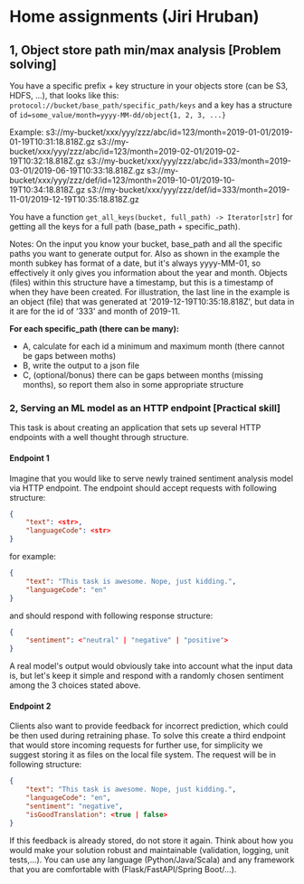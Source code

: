 # Home assignments (Jiri Hruban)

## 1, Object store path min/max analysis [Problem solving]
You have a specific prefix + key structure in your objects store (can be S3, HDFS, ...), that looks like this:
`protocol://bucket/base_path/specific_path/keys`  and a key has a structure of `id=some_value/month=yyyy-MM-dd/object{1, 2, 3, ...}`

Example:
s3://my-bucket/xxx/yyy/zzz/abc/id=123/month=2019-01-01/2019-01-19T10:31:18.818Z.gz
s3://my-bucket/xxx/yyy/zzz/abc/id=123/month=2019-02-01/2019-02-19T10:32:18.818Z.gz
s3://my-bucket/xxx/yyy/zzz/abc/id=333/month=2019-03-01/2019-06-19T10:33:18.818Z.gz
s3://my-bucket/xxx/yyy/zzz/def/id=123/month=2019-10-01/2019-10-19T10:34:18.818Z.gz
s3://my-bucket/xxx/yyy/zzz/def/id=333/month=2019-11-01/2019-12-19T10:35:18.818Z.gz

You have a function `get_all_keys(bucket, full_path) -> Iterator[str]` for getting all the keys for a full path (base_path + specific_path).

Notes:
On the input you know your bucket, base_path and all the specific paths you want to generate output for.
Also as shown in the example the month subkey has format of a date, but it's always yyyy-MM-01, so effectively it only gives you information about the year and month. Objects (files) within this structure have a timestamp, but this is a timestamp of when they have been created. For illustration, the last line in the example is an object (file) that was generated at '2019-12-19T10:35:18.818Z', but data in it are for the id of '333' and month of 2019-11.

**For each specific_path (there can be many):**
 - A, calculate for each id a minimum and maximum month (there cannot be gaps between moths)
 - B, write the output to a json file
 - C, (optional/bonus) there can be gaps between months (missing months), so report them also in some appropriate structure

### 2, Serving an ML model as an HTTP endpoint [Practical skill]
This task is about creating an application that sets up several HTTP endpoints with a well thought through structure. 

#### Endpoint 1
Imagine that you would like to serve newly trained sentiment analysis model via HTTP endpoint. The endpoint should accept requests with following structure:
```json
{
    "text": <str>,
    "languageCode": <str>
}

```
for example:
```json
{
    "text": "This task is awesome. Nope, just kidding.",
    "languageCode": "en"
}
```
and should respond with following response structure:
```json
{
    "sentiment": <"neutral" | "negative" | "positive">
}
```
A real model's output would obviously take into account what the input data is, but let's keep it simple and respond with a randomly chosen sentiment among the 3 choices stated above. 

#### Endpoint 2
Clients also want to provide feedback for incorrect prediction, which could be then used during retraining phase. To solve this create a third endpoint that would store incoming requests for further use, for simplicity we suggest storing it as files on the local file system. The request will be in following structure:
```json
{
    "text": "This task is awesome. Nope, just kidding.",
    "languageCode": "en",
    "sentiment": "negative",
    "isGoodTranslation": <true | false>
}
```
If this feedback is already stored, do not store it again. Think about how you would make your solution robust and maintainable (validation, logging, unit tests,…).
You can use any language (Python/Java/Scala) and any framework that you are comfortable with (Flask/FastAPI/Spring Boot/...).